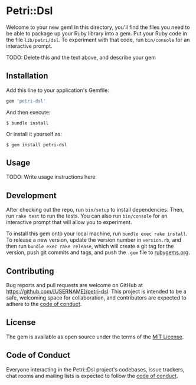 # Petri::Dsl

Welcome to your new gem! In this directory, you'll find the files you need to be able to package up your Ruby library into a gem. Put your Ruby code in the file `lib/petri/dsl`. To experiment with that code, run `bin/console` for an interactive prompt.

TODO: Delete this and the text above, and describe your gem

## Installation

Add this line to your application's Gemfile:

```ruby
gem 'petri-dsl'
```

And then execute:

    $ bundle install

Or install it yourself as:

    $ gem install petri-dsl

## Usage

TODO: Write usage instructions here

## Development

After checking out the repo, run `bin/setup` to install dependencies. Then, run `rake test` to run the tests. You can also run `bin/console` for an interactive prompt that will allow you to experiment.

To install this gem onto your local machine, run `bundle exec rake install`. To release a new version, update the version number in `version.rb`, and then run `bundle exec rake release`, which will create a git tag for the version, push git commits and tags, and push the `.gem` file to [rubygems.org](https://rubygems.org).

## Contributing

Bug reports and pull requests are welcome on GitHub at https://github.com/[USERNAME]/petri-dsl. This project is intended to be a safe, welcoming space for collaboration, and contributors are expected to adhere to the [code of conduct](https://github.com/[USERNAME]/petri-dsl/blob/master/CODE_OF_CONDUCT.md).


## License

The gem is available as open source under the terms of the [MIT License](https://opensource.org/licenses/MIT).

## Code of Conduct

Everyone interacting in the Petri::Dsl project's codebases, issue trackers, chat rooms and mailing lists is expected to follow the [code of conduct](https://github.com/[USERNAME]/petri-dsl/blob/master/CODE_OF_CONDUCT.md).
